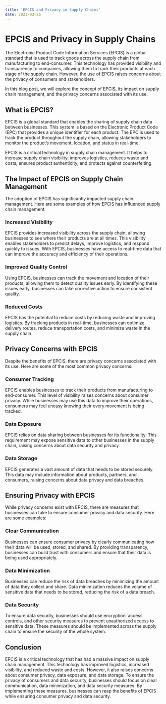 ```yaml
---
title: 'EPCIS and Privacy in Supply Chains'
date: 2023-03-26
---
```


# EPCIS and Privacy in Supply Chains

The Electronic Product Code Information Services (EPCIS) is a global standard that is used to track goods across the supply chain from manufacturing to end-consumer. This technology has provided visibility and transparency to companies, allowing them to track their products at each stage of the supply chain. However, the use of EPCIS raises concerns about the privacy of consumers and stakeholders. 

In this blog post, we will explore the concept of EPCIS, its impact on supply chain management, and the privacy concerns associated with its use. 

## What is EPCIS?

EPCIS is a global standard that enables the sharing of supply chain data between businesses. This system is based on the Electronic Product Code (EPC) that provides a unique identifier for each product. The EPC is used to track the product throughout the supply chain, allowing stakeholders to monitor the product’s movement, location, and status in real-time. 

EPCIS is a critical technology in supply chain management. It helps to increase supply chain visibility, improves logistics, reduces waste and costs, ensures product authenticity, and protects against counterfeiting. 

## The Impact of EPCIS on Supply Chain Management

The adoption of EPCIS has significantly impacted supply chain management. Here are some examples of how EPCIS has influenced supply chain management:

### Increased Visibility

EPCIS provides increased visibility across the supply chain, allowing businesses to see where their products are at all times. This visibility enables stakeholders to predict delays, improve logistics, and respond quickly to issues. With EPCIS, businesses have access to real-time data that can improve the accuracy and efficiency of their operations.

### Improved Quality Control

Using EPCIS, businesses can track the movement and location of their products, allowing them to detect quality issues early. By identifying these issues early, businesses can take corrective action to ensure consistent quality.

### Reduced Costs

EPCIS has the potential to reduce costs by reducing waste and improving logistics. By tracking products in real-time, businesses can optimize delivery routes, reduce transportation costs, and minimize waste in the supply chain.

## Privacy Concerns with EPCIS

Despite the benefits of EPCIS, there are privacy concerns associated with its use. Here are some of the most common privacy concerns:

### Consumer Tracking

EPCIS enables businesses to track their products from manufacturing to end-consumer. This level of visibility raises concerns about consumer privacy. While businesses may use this data to improve their operations, consumers may feel uneasy knowing their every movement is being tracked.

### Data Exposure

EPCIS relies on data sharing between businesses for its functionality. This requirement may expose sensitive data to other businesses in the supply chain, raising concerns about data security and privacy.

### Data Storage

EPCIS generates a vast amount of data that needs to be stored securely. This data may include information about products, partners, and consumers, raising concerns about data privacy and data breaches.

## Ensuring Privacy with EPCIS

While privacy concerns exist with EPCIS, there are measures that businesses can take to ensure consumer privacy and data security. Here are some examples:

### Clear Communication

Businesses can ensure consumer privacy by clearly communicating how their data will be used, stored, and shared. By providing transparency, businesses can build trust with consumers and ensure that their data is being used appropriately.

### Data Minimization

Businesses can reduce the risk of data breaches by minimizing the amount of data they collect and share. Data minimization reduces the volume of sensitive data that needs to be stored, reducing the risk of a data breach.

### Data Security

To ensure data security, businesses should use encryption, access controls, and other security measures to prevent unauthorized access to sensitive data. These measures should be implemented across the supply chain to ensure the security of the whole system.

## Conclusion

EPCIS is a critical technology that has had a massive impact on supply chain management. This technology has improved logistics, increased visibility, and reduced waste and costs. However, it also raises concerns about consumer privacy, data exposure, and data storage. To ensure the privacy of consumers and data security, businesses should focus on clear communication, data minimization, and data security measures. By implementing these measures, businesses can reap the benefits of EPCIS while ensuring consumer privacy and data security.

